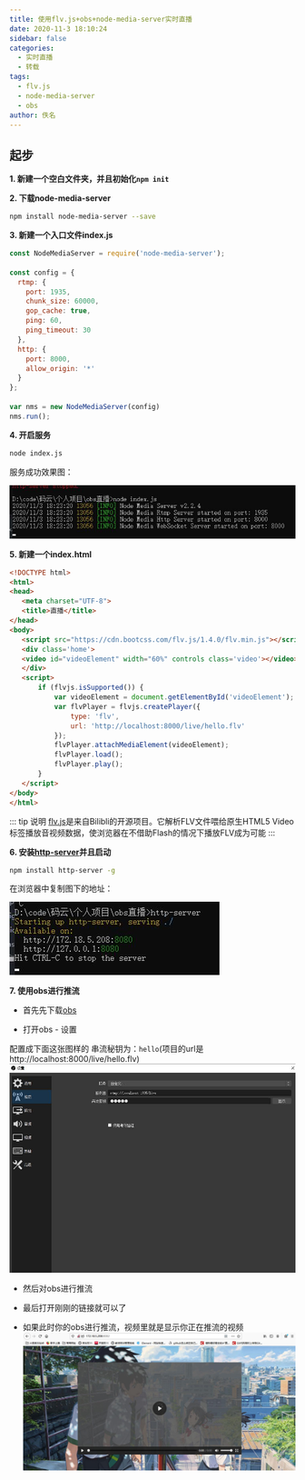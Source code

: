 ```yaml
---
title: 使用flv.js+obs+node-media-server实时直播
date: 2020-11-3 18:10:24
sidebar: false
categories: 
  - 实时直播
  - 转载
tags: 
  - flv.js
  - node-media-server
  - obs
author: 佚名
---
```


## 起步

**1. 新建一个空白文件夹，并且初始化`npm init`**

**2. 下载node-media-server**
```sh
npm install node-media-server --save
```
**3. 新建一个入口文件index.js**
```js
const NodeMediaServer = require('node-media-server');
 
const config = {
  rtmp: {
    port: 1935,
    chunk_size: 60000,
    gop_cache: true,
    ping: 60,
    ping_timeout: 30
  },
  http: {
    port: 8000,
    allow_origin: '*'
  }
};
 
var nms = new NodeMediaServer(config)
nms.run();
```
**4. 开启服务**
```sh
node index.js
```

服务成功效果图：

![](/assets/img/使用flv_files/1.jpg)

**5. 新建一个index.html**

```html
<!DOCTYPE html>
<html>
<head>
   <meta charset="UTF-8">
   <title>直播</title>
</head>
<body>
   <script src="https://cdn.bootcss.com/flv.js/1.4.0/flv.min.js"></script>
   <div class='home'>
   <video id="videoElement" width="60%" controls class='video'></video>
   </div>
   <script>
       if (flvjs.isSupported()) {
           var videoElement = document.getElementById('videoElement');
           var flvPlayer = flvjs.createPlayer({
               type: 'flv',
               url: 'http://localhost:8000/live/hello.flv'
           });
           flvPlayer.attachMediaElement(videoElement);
           flvPlayer.load();
           flvPlayer.play();
       }
   </script>
</body>
</html>
```
::: tip 说明
[flv.js](https://github.com/bilibili/flv.js "flv.js")是来自Bilibli的开源项目。它解析FLV文件喂给原生HTML5 Video标签播放音视频数据，使浏览器在不借助Flash的情况下播放FLV成为可能
:::

**6. 安装[http-server](https://github.com/http-party/http-server "http-server")并且启动**

```sh
npm install http-server -g
```
在浏览器中复制图下的地址：

![](/assets/img/使用flv_files/2.jpg)

**7. 使用obs进行推流**

- 首先先下载[obs](https://obsproject.com/"obs")

- 打开obs - 设置

配置成下面这张图样的
串流秘钥为：`hello`(项目的url是http://localhost:8000/live/hello.flv)
![](/assets/img/使用flv_files/3.jpg)

- 然后对obs进行推流

- 最后打开刚刚的链接就可以了

- 如果此时你的obs进行推流，视频里就是显示你正在推流的视频
 ![](/assets/img/使用flv_files/4.jpg)
 









